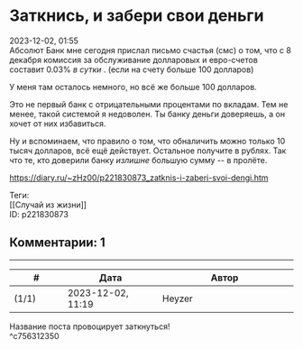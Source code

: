 Заткнись, и забери свои деньги
==============================

  
2023-12-02, 01:55  
 Абсолют Банк мне сегодня прислал письмо счастья (смс) о том, что с 8 декабря комиссия за обслуживание долларовых и евро-счетов составит 0.03%  *в сутки*  . (если на счету больше 100 долларов)   
   
 У меня там осталось немного, но всё же больше 100 долларов.   
   
 Это не первый банк с отрицательными процентами по вкладам. Тем не менее, такой системой я недоволен. Ты банку деньги доверяешь, а он хочет от них избавиться.   
   
 Ну и вспоминаем, что правило о том, что обналичить можно только 10 тысяч долларов, всё ещё действует. Остальное получите в рублях. Так что те, кто доверили банку  *излишне*  большую сумму -- в пролёте.   
  
<https://diary.ru/~zHz00/p221830873_zatknis-i-zaberi-svoi-dengi.htm>  
  
Теги:  
[[Случай из жизни]]  
ID: p221830873  


Комментарии: 1
--------------

  


---



|         #         |              Дата              |                     Автор                     |           ID           |
| --- | --- | --- | --- |
| (1/1) | 2023-12-02, 11:19 | Heyzer | c756312350 |

  
 Название поста провоцирует заткнуться!   
 ^c756312350